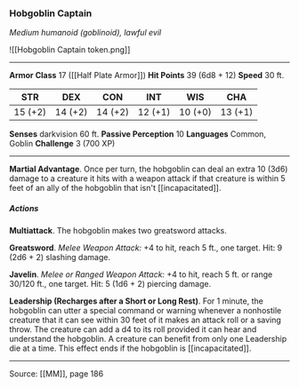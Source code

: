 ### Hobgoblin Captain
_Medium humanoid (goblinoid), lawful evil_

![[Hobgoblin Captain token.png]]




---

**Armor Class** 17 ([[Half Plate Armor]])
**Hit Points** 39 (6d8 + 12)
**Speed** 30 ft.

| STR     | DEX     | CON     | INT     | WIS     | CHA     |
|---------|---------|---------|---------|---------|---------|
| 15 (+2) | 14 (+2) | 14 (+2) | 12 (+1) | 10 (+0) | 13 (+1) |

**Senses** darkvision 60 ft.
**Passive Perception** 10
**Languages** Common, Goblin
**Challenge** 3 (700 XP)

---

**Martial Advantage**. Once per turn, the hobgoblin can deal an extra 10 (3d6) damage to a creature it hits with a weapon attack if that creature is within 5 feet of an ally of the hobgoblin that isn't [[incapacitated]].

##### Actions
**Multiattack**. The hobgoblin makes two greatsword attacks.

**Greatsword**. _Melee Weapon Attack:_ +4 to hit, reach 5 ft., one target. Hit: 9 (2d6 + 2) slashing damage.

**Javelin**. _Melee or Ranged Weapon Attack:_ +4 to hit, reach 5 ft. or range 30/120 ft., one target. Hit: 5 (1d6 + 2) piercing damage.

**Leadership (Recharges after a Short or Long Rest)**. For 1 minute, the hobgoblin can utter a special command or warning whenever a nonhostile creature that it can see within 30 feet of it makes an attack roll or a saving throw. The creature can add a d4 to its roll provided it can hear and understand the hobgoblin. A creature can benefit from only one Leadership die at a time. This effect ends if the hobgoblin is [[incapacitated]].


---

Source: [[MM]], page 186